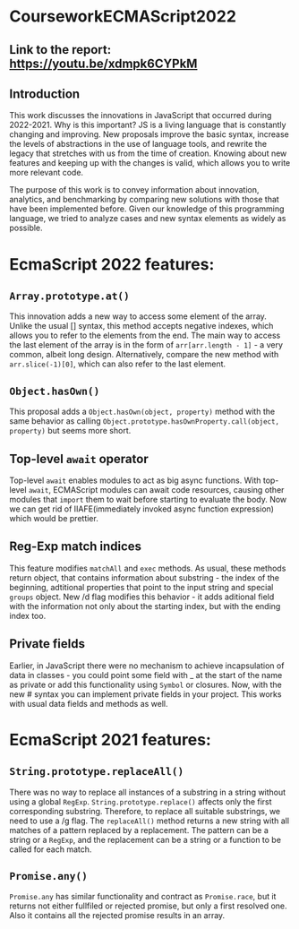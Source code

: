 # CourseworkECMAScript2022
## Link to the report: https://youtu.be/xdmpk6CYPkM
## Introduction
 This work discusses the innovations in JavaScript that occurred during 2022-2021. Why is this important? 
JS is a living language that is constantly changing and improving. New proposals improve the basic syntax, increase the levels of abstractions in the use of 
language tools, and rewrite the legacy that stretches with us from the time of creation. Knowing about new features and keeping up with the changes is valid, 
which allows you to write more relevant code.
 
 The purpose of this work is to convey information about innovation, analytics, and benchmarking by comparing new solutions with those that have been 
implemented before. Given our knowledge of this programming language, we tried to analyze cases and new syntax elements as widely as possible.

# EcmaScript 2022 features:
## ``Array.prototype.at()``

This innovation adds a new way to access some element of the array. Unlike the usual [] syntax, this method accepts negative indexes, which allows you to refer to the elements from the end.
The main way to access the last element of the array is in the form of ``arr[arr.length - 1]`` - a very common, albeit long design. Alternatively, compare the new method with ``arr.slice(-1)[0]``, which can also refer to the last element.

## ``Object.hasOwn()``

This proposal adds a ``Object.hasOwn(object, property)`` method with the same behavior as calling ``Object.prototype.hasOwnProperty.call(object, property)`` but seems more short.

## Top-level ``await`` operator

Top-level ``await`` enables modules to act as big async functions. With top-level `await`, ECMAScript modules can await code resources, causing other modules that `import` them to wait before starting to evaluate the body. Now we can get rid of IIAFE(immediately invoked async function expression) which would be prettier.

## Reg-Exp match indices

This feature modifies  `matchAll` and `exec` methods. As usual, these methods return object, that contains information about substring - the index of the beginning, adtitional properties that point to the input string and special `groups` object.
New /d flag modifies this behavior - it adds aditional field with the information not only about the starting index, but with the ending index too.

## Private fields

Earlier, in JavaScript there were no mechanism to achieve incapsulation of data in classes - you could point some field with _ at the start of the name as private or add this functionality using `Symbol` or closures. Now, with the new # syntax you can implement private fields in your project. This works with usual data fields and methods as well.

# EcmaScript 2021 features:

## `String.prototype.replaceAll()`
There was no way to replace all instances of a substring in a string without using a global `RegExp`. `String.prototype.replace()` affects only the first corresponding substring. Therefore, to replace all suitable substrings, we need to use a /g flag.
The `replaceAll()` method returns a new string with all matches of a pattern replaced by a replacement. The pattern can be a string or a `RegExp`, and the replacement can be a string or a function to be called for each match.

## `Promise.any()`

`Promise.any` has similar functionality and contract as `Promise.race`, but it returns not either fullfiled or rejected promise, but only a first resolved one. Also it contains all the rejected promise results in an array.
